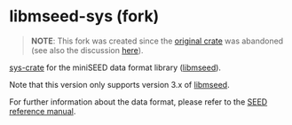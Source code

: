 # libmseed-sys (fork)

> **NOTE**: This fork was created since the
> [original crate](https://github.com/savage13/libmseed-sys) was abandoned (see
> also the discussion [here](https://github.com/savage13/miniseed/issues/3)).

[sys-crate](https://kornel.ski/rust-sys-crate) for the miniSEED data format
library ([libmseed]).

Note that this version only supports version 3.x of [libmseed].

For further information about the data format, please refer to the [SEED
reference manual](http://fdsn.org/pdf/SEEDManual_V2.4.pdf).

[libmseed]: https://github.com/EarthScope/libmseed
